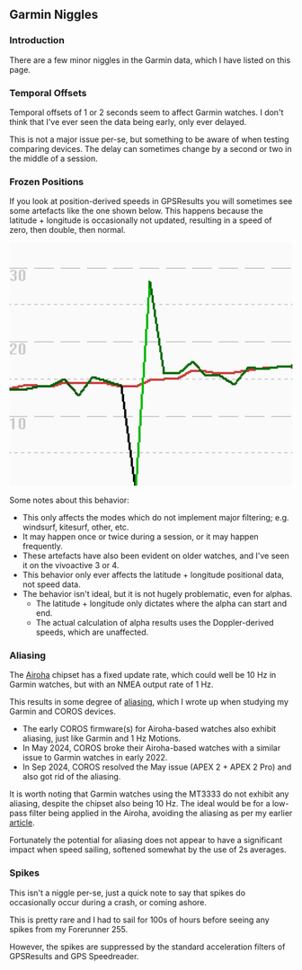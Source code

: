 ## Garmin Niggles

### Introduction

There are a few minor niggles in the Garmin data, which I have listed on this page.



### Temporal Offsets

Temporal offsets of 1 or 2 seconds seem to affect Garmin watches. I don't think that I've ever seen the data being early, only ever delayed.

This is not a major issue per-se, but something to be aware of when testing comparing devices. The delay can sometimes change by a second or two in the middle of a session.



### Frozen Positions

If you look at position-derived speeds in GPSResults you will sometimes see some artefacts like the one shown below. This happens because the latitude + longitude is occasionally not updated, resulting in a speed of zero, then double, then normal. 

![frozen-position](img/frozen-position.png)

Some notes about this behavior:

- This only affects the modes which do not implement major filtering; e.g. windsurf, kitesurf, other, etc.
- It may happen once or twice during a session, or it may happen frequently.
- These artefacts have also been evident on older watches, and I've seen it on the vivoactive 3 or 4.
- This behavior only ever affects the latitude + longitude positional data, not speed data.
- The behavior isn't ideal, but it is not hugely problematic, even for alphas.
  - The latitude + longitude only dictates where the alpha can start and end.
  - The actual calculation of alpha results uses the Doppler-derived speeds, which are unaffected.



### Aliasing

The [Airoha](airoha.md) chipset has a fixed update rate, which could well be 10 Hz in Garmin watches, but with an NMEA output rate of 1 Hz.

This results in some degree of [aliasing](../../../general/aliasing/README.md), which I wrote up when studying my Garmin and COROS devices.

- The early COROS firmware(s) for Airoha-based watches also exhibit aliasing, just like Garmin and 1 Hz Motions.
- In May 2024, COROS broke their Airoha-based watches with a similar issue to Garmin watches in early 2022.
- In Sep 2024, COROS resolved the May issue (APEX 2 + APEX 2 Pro) and also got rid of the aliasing.

It is worth noting that Garmin watches using the MT3333 do not exhibit any aliasing, despite the chipset also being 10 Hz. The ideal would be for a low-pass filter being applied in the Airoha, avoiding the aliasing as per my earlier [article](../../../general/aliasing/README.md).

Fortunately the potential for aliasing does not appear to have a significant impact when speed sailing, softened somewhat by the use of 2s averages.



### Spikes

This isn't a niggle per-se, just a quick note to say that spikes do occasionally occur during a crash, or coming ashore.

This is pretty rare and I had to sail for 100s of hours before seeing any spikes from my Forerunner 255.

However, the spikes are suppressed by the standard acceleration filters of GPSResults and GPS Speedreader.